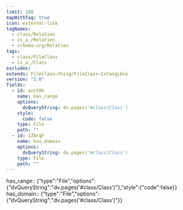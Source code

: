 ```yaml
---
limit: 100
mapWithTag: true
icon: external-link
tagNames:
  - class/Relation
  - is_a_/Relation
  - schema-org/Relation
tags:
  - class/FileClass
  - is_a_/Class
excludes: 
extends: FileClass~Thing/FileClass~Intangible
version: "2.0"
fields:
  - id: anLY0h
    name: has_range
    options:
      dvQueryString: dv.pages('#class/Class')
    style:
      code: false
    type: File
    path: ""
  - id: IZNrqF
    name: has_domain
    options:
      dvQueryString: dv.pages('#class/Class')
    type: File
    path: ""
---
```


has_range:: {"type":"File","options":{"dvQueryString":"dv.pages('#class/Class')"},"style":{"code":false}}
has_domain:: {"type":"File","options":{"dvQueryString":"dv.pages('#class/Class')"}}

